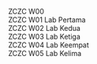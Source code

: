ZCZC W00 </br>
ZCZC W01 Lab Pertama </br>
ZCZC W02 Lab Kedua </br>
ZCZC W03 Lab Ketiga </br>
ZCZC W04 Lab Keempat </br>
ZCZC W05 Lab Kelima </br>